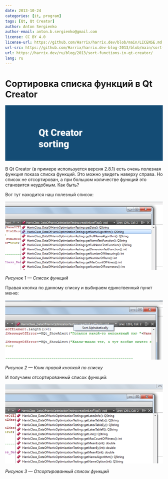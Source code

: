 ```yaml
---
date: 2013-10-24
categories: [it, program]
tags: [Qt, Qt Creator]
author: Anton Sergienko
author-email: anton.b.sergienko@gmail.com
license: CC BY 4.0
license-url: https://github.com/Harrix/harrix.dev/blob/main/LICENSE.md
url-src: https://github.com/Harrix/harrix.dev-blog-2013/blob/main/sort-functions-in-qt-creator/sort-functions-in-qt-creator.md
url: https://harrix.dev/ru/blog/2013/sort-functions-in-qt-creator/
lang: ru
---
```


# Сортировка списка функций в Qt Creator

![Featured image](featured-image.svg)

В Qt Creator (в примере используется версия 2.8.1) есть очень полезная функция показа списка функций. Это можно увидеть наверху справа. Но список не отсортирован, а при большом количестве функций это становится неудобным. Как быть?

Вот тут находится наш полезный список:

![Список функций](img/sort_01.png)

_Рисунок 1 — Список функций_

Правая кнопка по данному списку и выбираем единственный пункт меню:

![Клик правой кнопкой по списку](img/sort_02.png)

_Рисунок 2 — Клик правой кнопкой по списку_

И получаем отсортированный список функций:

![Отсортированный список функций](img/sort_03.png)

_Рисунок 3 — Отсортированный список функций_
